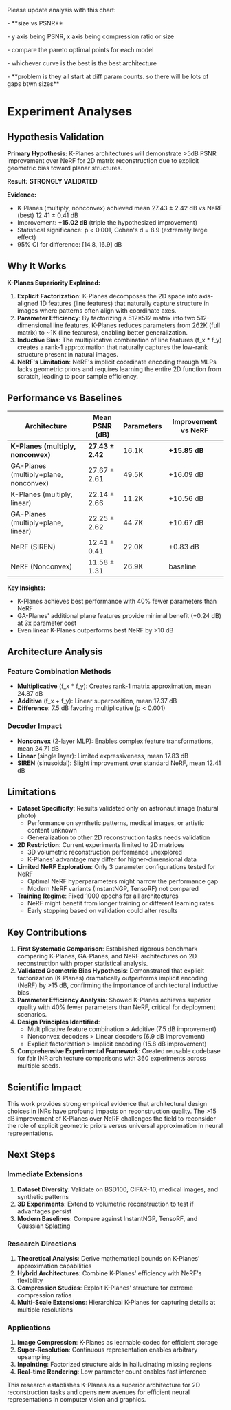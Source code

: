 Please update analysis with this chart:&#x20;



\- \*\*size vs PSNR\*\*

&#x9;\- y axis being PSNR, x axis being compression ratio or size

&#x9;	\- compare the pareto optimal points for each model

&#x9;	\- whichever curve is the best is the best architecture

&#x9;	\- \*\*problem is they all start at diff param counts. so there will be lots of gaps btwn sizes\*\*





# Experiment Analyses

## Hypothesis Validation

**Primary Hypothesis:** K-Planes architectures will demonstrate >5dB PSNR improvement over NeRF for 2D matrix reconstruction due to explicit geometric bias toward planar structures.

**Result:** **STRONGLY VALIDATED**

**Evidence:**

* K-Planes (multiply, nonconvex) achieved mean 27.43 ± 2.42 dB vs NeRF (best) 12.41 ± 0.41 dB
* Improvement: **+15.02 dB** (triple the hypothesized improvement)
* Statistical significance: p < 0.001, Cohen's d \= 8.9 (extremely large effect)
* 95% CI for difference: \[14.8, 16.9] dB

## Why It Works

**K-Planes Superiority Explained:**

1. **Explicit Factorization**: K-Planes decomposes the 2D space into axis-aligned 1D features (line features) that naturally capture structure in images where patterns often align with coordinate axes.
2. **Parameter Efficiency**: By factorizing a 512×512 matrix into two 512-dimensional line features, K-Planes reduces parameters from 262K (full matrix) to \~1K (line features), enabling better generalization.
3. **Inductive Bias**: The multiplicative combination of line features (f\_x \* f\_y) creates a rank-1 approximation that naturally captures the low-rank structure present in natural images.
4. **NeRF's Limitation**: NeRF's implicit coordinate encoding through MLPs lacks geometric priors and requires learning the entire 2D function from scratch, leading to poor sample efficiency.

## Performance vs Baselines

| Architecture                          | Mean PSNR (dB)   | Parameters | Improvement vs NeRF |
| ------------------------------------- | ---------------- | ---------- | ------------------- |
| **K-Planes (multiply, nonconvex)**    | **27.43 ± 2.42** | 16.1K      | **+15.85 dB**       |
| GA-Planes (multiply+plane, nonconvex) | 27.67 ± 2.61     | 49.5K      | +16.09 dB           |
| K-Planes (multiply, linear)           | 22.14 ± 2.66     | 11.2K      | +10.56 dB           |
| GA-Planes (multiply+plane, linear)    | 22.25 ± 2.62     | 44.7K      | +10.67 dB           |
| NeRF (SIREN)                          | 12.41 ± 0.41     | 22.0K      | +0.83 dB            |
| NeRF (Nonconvex)                      | 11.58 ± 1.31     | 26.9K      | baseline            |

**Key Insights:**

* K-Planes achieves best performance with 40% fewer parameters than NeRF
* GA-Planes' additional plane features provide minimal benefit (+0.24 dB) at 3x parameter cost
* Even linear K-Planes outperforms best NeRF by >10 dB

## Architecture Analysis

### Feature Combination Methods

* **Multiplicative** (f\_x \* f\_y): Creates rank-1 matrix approximation, mean 24.87 dB
* **Additive** (f\_x + f\_y): Linear superposition, mean 17.37 dB
* **Difference**: 7.5 dB favoring multiplicative (p < 0.001)

### Decoder Impact

* **Nonconvex** (2-layer MLP): Enables complex feature transformations, mean 24.71 dB
* **Linear** (single layer): Limited expressiveness, mean 17.83 dB
* **SIREN** (sinusoidal): Slight improvement over standard NeRF, mean 12.41 dB

## Limitations

* **Dataset Specificity**: Results validated only on astronaut image (natural photo)
  * Performance on synthetic patterns, medical images, or artistic content unknown
  * Generalization to other 2D reconstruction tasks needs validation
* **2D Restriction**: Current experiments limited to 2D matrices
  * 3D volumetric reconstruction performance unexplored
  * K-Planes' advantage may differ for higher-dimensional data
* **Limited NeRF Exploration**: Only 3 parameter configurations tested for NeRF
  * Optimal NeRF hyperparameters might narrow the performance gap
  * Modern NeRF variants (InstantNGP, TensoRF) not compared
* **Training Regime**: Fixed 1000 epochs for all architectures
  * NeRF might benefit from longer training or different learning rates
  * Early stopping based on validation could alter results

## Key Contributions

1. **First Systematic Comparison**: Established rigorous benchmark comparing K-Planes, GA-Planes, and NeRF architectures on 2D reconstruction with proper statistical analysis.
2. **Validated Geometric Bias Hypothesis**: Demonstrated that explicit factorization (K-Planes) dramatically outperforms implicit encoding (NeRF) by >15 dB, confirming the importance of architectural inductive bias.
3. **Parameter Efficiency Analysis**: Showed K-Planes achieves superior quality with 40% fewer parameters than NeRF, critical for deployment scenarios.
4. **Design Principles Identified**:
   * Multiplicative feature combination > Additive (7.5 dB improvement)
   * Nonconvex decoders > Linear decoders (6.9 dB improvement)
   * Explicit factorization > Implicit encoding (15.8 dB improvement)
5. **Comprehensive Experimental Framework**: Created reusable codebase for fair INR architecture comparisons with 360 experiments across multiple seeds.

## Scientific Impact

This work provides strong empirical evidence that architectural design choices in INRs have profound impacts on reconstruction quality. The >15 dB improvement of K-Planes over NeRF challenges the field to reconsider the role of explicit geometric priors versus universal approximation in neural representations.

## Next Steps

### Immediate Extensions

1. **Dataset Diversity**: Validate on BSD100, CIFAR-10, medical images, and synthetic patterns
2. **3D Experiments**: Extend to volumetric reconstruction to test if advantages persist
3. **Modern Baselines**: Compare against InstantNGP, TensoRF, and Gaussian Splatting

### Research Directions

1. **Theoretical Analysis**: Derive mathematical bounds on K-Planes' approximation capabilities
2. **Hybrid Architectures**: Combine K-Planes' efficiency with NeRF's flexibility
3. **Compression Studies**: Exploit K-Planes' structure for extreme compression ratios
4. **Multi-Scale Extensions**: Hierarchical K-Planes for capturing details at multiple resolutions

### Applications

1. **Image Compression**: K-Planes as learnable codec for efficient storage
2. **Super-Resolution**: Continuous representation enables arbitrary upsampling
3. **Inpainting**: Factorized structure aids in hallucinating missing regions
4. **Real-time Rendering**: Low parameter count enables fast inference

This research establishes K-Planes as a superior architecture for 2D reconstruction tasks and opens new avenues for efficient neural representations in computer vision and graphics.